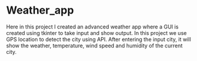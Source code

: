 # Weather_app
Here in this project I created an advanced weather app where a GUI is created using tkinter to take input and show output.
In this project we use GPS location to detect the city using API.
After entering the input city, it will show the weather, temperature, wind speed and humidity of the current city.
